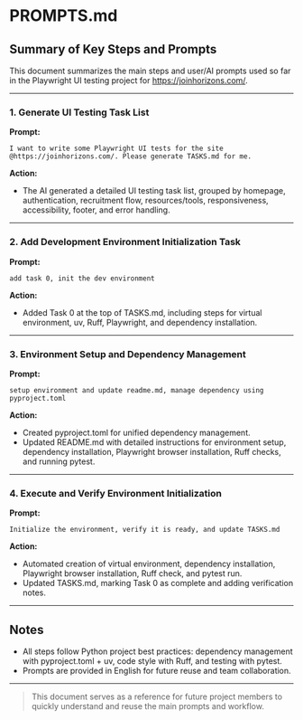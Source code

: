 # PROMPTS.md

## Summary of Key Steps and Prompts

This document summarizes the main steps and user/AI prompts used so far in the Playwright UI testing project for <https://joinhorizons.com/>.

---

### 1. Generate UI Testing Task List

**Prompt:**

```text
I want to write some Playwright UI tests for the site @https://joinhorizons.com/. Please generate TASKS.md for me.
```

**Action:**

- The AI generated a detailed UI testing task list, grouped by homepage,
  authentication, recruitment flow, resources/tools, responsiveness,
  accessibility, footer, and error handling.

---

### 2. Add Development Environment Initialization Task

**Prompt:**

```text
add task 0, init the dev environment
```

**Action:**

- Added Task 0 at the top of TASKS.md, including steps for virtual environment,
  uv, Ruff, Playwright, and dependency installation.

---

### 3. Environment Setup and Dependency Management

**Prompt:**

```text
setup environment and update readme.md, manage dependency using pyproject.toml
```

**Action:**

- Created pyproject.toml for unified dependency management.
- Updated README.md with detailed instructions for environment setup,
  dependency installation, Playwright browser installation, Ruff checks,
  and running pytest.

---

### 4. Execute and Verify Environment Initialization

**Prompt:**

```text
Initialize the environment, verify it is ready, and update TASKS.md
```

**Action:**

- Automated creation of virtual environment, dependency installation,
  Playwright browser installation, Ruff check, and pytest run.
- Updated TASKS.md, marking Task 0 as complete and adding verification notes.

---

## Notes

- All steps follow Python project best practices: dependency management with
  pyproject.toml + uv, code style with Ruff, and testing with pytest.
- Prompts are provided in English for future reuse and team collaboration.

---

> This document serves as a reference for future project members to quickly understand and reuse the main prompts and workflow.
